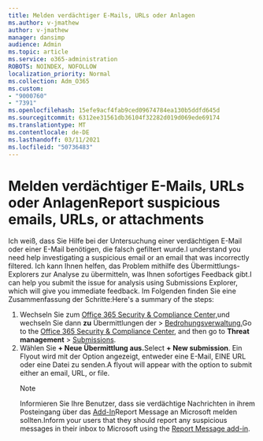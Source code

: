 ```yaml
---
title: Melden verdächtiger E-Mails, URLs oder Anlagen
ms.author: v-jmathew
author: v-jmathew
manager: dansimp
audience: Admin
ms.topic: article
ms.service: o365-administration
ROBOTS: NOINDEX, NOFOLLOW
localization_priority: Normal
ms.collection: Adm_O365
ms.custom:
- "9000760"
- "7391"
ms.openlocfilehash: 15efe9acf4fab9ced09674784ea130b5ddfd645d
ms.sourcegitcommit: 6312ee31561db36104f32282d019d069ede69174
ms.translationtype: MT
ms.contentlocale: de-DE
ms.lasthandoff: 03/11/2021
ms.locfileid: "50736483"
---
```

# <a name="report-suspicious-emails-urls-or-attachments"></a><span data-ttu-id="6074a-102">Melden verdächtiger E-Mails, URLs oder Anlagen</span><span class="sxs-lookup"><span data-stu-id="6074a-102">Report suspicious emails, URLs, or attachments</span></span>

<span data-ttu-id="6074a-103">Ich weiß, dass Sie Hilfe bei der Untersuchung einer verdächtigen E-Mail oder einer E-Mail benötigen, die falsch gefiltert wurde.</span><span class="sxs-lookup"><span data-stu-id="6074a-103">I understand you need help investigating a suspicious email or an email that was incorrectly filtered.</span></span> <span data-ttu-id="6074a-104">Ich kann Ihnen helfen, das Problem mithilfe des Übermittlungs-Explorers zur Analyse zu übermitteln, was Ihnen sofortiges Feedback gibt.</span><span class="sxs-lookup"><span data-stu-id="6074a-104">I can help you submit the issue for analysis using Submissions Explorer, which will give you immediate feedback.</span></span> <span data-ttu-id="6074a-105">Im Folgenden finden Sie eine Zusammenfassung der Schritte:</span><span class="sxs-lookup"><span data-stu-id="6074a-105">Here's a summary of the steps:</span></span>

1. <span data-ttu-id="6074a-106">Wechseln Sie zum [Office 365 Security & Compliance Center,](https://go.microsoft.com/fwlink/p/?linkid=2077143)und wechseln Sie dann **zu** Übermittlungen der  >  [Bedrohungsverwaltung.](https://go.microsoft.com/fwlink/?linkid=2101521)</span><span class="sxs-lookup"><span data-stu-id="6074a-106">Go to the [Office 365 Security & Compliance Center](https://go.microsoft.com/fwlink/p/?linkid=2077143), and then go to **Threat management** > [Submissions](https://go.microsoft.com/fwlink/?linkid=2101521).</span></span>
2. <span data-ttu-id="6074a-107">Wählen Sie **+ Neue Übermittlung aus.**</span><span class="sxs-lookup"><span data-stu-id="6074a-107">Select **+ New submission**.</span></span> <span data-ttu-id="6074a-108">Ein Flyout wird mit der Option angezeigt, entweder eine E-Mail, EINE URL oder eine Datei zu senden.</span><span class="sxs-lookup"><span data-stu-id="6074a-108">A flyout will appear with the option to submit either an email, URL, or file.</span></span>
    > [!NOTE]
    > <span data-ttu-id="6074a-109">Informieren Sie Ihre Benutzer, dass sie verdächtige Nachrichten in ihrem Posteingang über das [Add-In](https://go.microsoft.com/fwlink/?linkid=2092385)Report Message an Microsoft melden sollten.</span><span class="sxs-lookup"><span data-stu-id="6074a-109">Inform your users that they should report any suspicious messages in their inbox to Microsoft using the [Report Message add-in](https://go.microsoft.com/fwlink/?linkid=2092385).</span></span>
